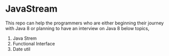 # JavaStream
This repo can help the programmers who are either beginning their journey with Java 8 
or planning to have an interview on Java 8 below topics,
1) Java Strem
2) Functional Interface
3) Date util

